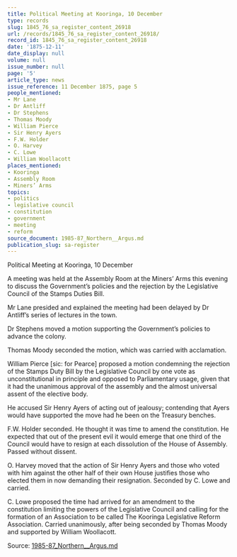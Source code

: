 ```yaml
---
title: Political Meeting at Kooringa, 10 December
type: records
slug: 1845_76_sa_register_content_26918
url: /records/1845_76_sa_register_content_26918/
record_id: 1845_76_sa_register_content_26918
date: '1875-12-11'
date_display: null
volume: null
issue_number: null
page: '5'
article_type: news
issue_reference: 11 December 1875, page 5
people_mentioned:
- Mr Lane
- Dr Antliff
- Dr Stephens
- Thomas Moody
- William Pierce
- Sir Henry Ayers
- F.W. Holder
- O. Harvey
- C. Lowe
- William Woollacott
places_mentioned:
- Kooringa
- Assembly Room
- Miners’ Arms
topics:
- politics
- legislative council
- constitution
- government
- meeting
- reform
source_document: 1985-87_Northern__Argus.md
publication_slug: sa-register
---
```


Political Meeting at Kooringa, 10 December

A meeting was held at the Assembly Room at the Miners’ Arms this evening to discuss the Government’s policies and the rejection by the Legislative Council of the Stamps Duties Bill.

Mr Lane presided and explained the meeting had been delayed by Dr Antliff’s series of lectures in the town.

Dr Stephens moved a motion supporting the Government’s policies to advance the colony.

Thomas Moody seconded the motion, which was carried with acclamation.

William Pierce [sic: for Pearce] proposed a motion condemning the rejection of the Stamps Duty Bill by the Legislative Council by one vote as unconstitutional in principle and opposed to Parliamentary usage, given that it had the unanimous approval of the assembly and the almost universal assent of the elective body.

He accused Sir Henry Ayers of acting out of jealousy; contending that Ayers would have supported the move had he been on the Treasury benches.

F.W. Holder seconded.  He thought it was time to amend the constitution.  He expected that out of the present evil it would emerge that one third of the Council would have to resign at each dissolution of the House of Assembly.  Passed without dissent.

O. Harvey moved that the action of Sir Henry Ayers and those who voted with him against the other half of their own House justifies those who elected them in now demanding their resignation.   Seconded by C. Lowe and carried.

C. Lowe proposed the time had arrived for an amendment to the constitution limiting the powers of the Legislative Council and calling for the formation of an Association to be called The Kooringa Legislative Reform Association.  Carried unanimously, after being seconded by Thomas Moody and supported by William Woollacott.

Source: [1985-87_Northern__Argus.md](/downloads/markdown/1985-87_Northern__Argus.md)
